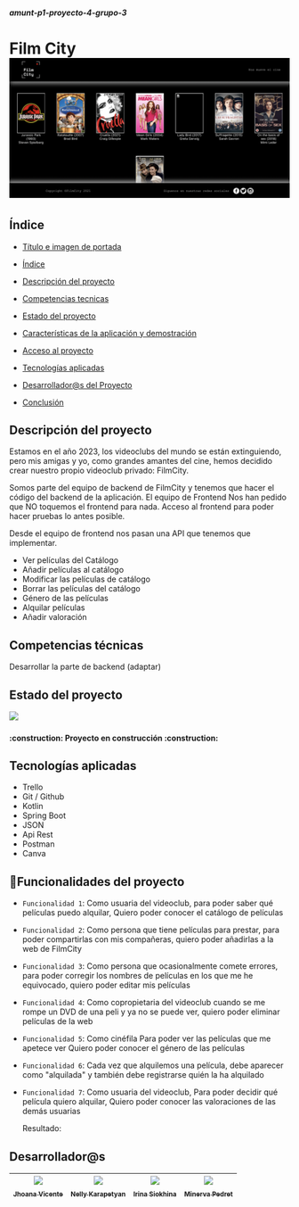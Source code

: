 ##### amunt-p1-proyecto-4-grupo-3

<h1 aling="center">
Film City
<img src="src/img/fondo_proyecto4.png" alt="Film City">
</h1>

## Índice

- [Título e imagen de portada](#Título-e-imagen-de-portada)

- [Índice](#índice)

- [Descripción del proyecto](#descripción-del-proyecto)

- [Competencias tecnicas](#competencias-técnicas)

- [Estado del proyecto](#Estado-del-proyecto)

- [Características de la aplicación y demostración](#Características-de-la-aplicación-y-demostración)

- [Acceso al proyecto](#acceso-proyecto)

- [Tecnologías aplicadas](#tecnologías-aplicadas)

- [Desarrollador@s del Proyecto](#desarrollador@s)

- [Conclusión](#conclusión)



## Descripción del proyecto

Estamos en el año 2023, los videoclubs del mundo se están extinguiendo, pero mis amigas y yo, como grandes amantes del cine, hemos decidido crear nuestro propio videoclub privado: FilmCity.

Somos parte del equipo de backend de FilmCity y tenemos que hacer el código del backend de la aplicación. El equipo de Frontend Nos han pedido que NO toquemos el frontend para nada. Acceso al frontend para poder hacer pruebas lo antes posible.

Desde el equipo de frontend nos pasan una API que tenemos que implementar.
- Ver películas del Catálogo
- Añadir películas al catálogo
- Modificar las películas de catálogo
- Borrar las películas del catálogo
- Género de las películas
- Alquilar películas
- Añadir valoración


## Competencias técnicas

Desarrollar la parte de backend (adaptar)


## Estado del proyecto

<p aling="left">
<img src="https://img.shields.io/badge/STATUS-EN%20DESAROLLO-green">
</p>


<h4 aling="center">
:construction: Proyecto en construcción :construction:
</h4>


## Tecnologías aplicadas

- Trello
- Git / Github
- Kotlin
- Spring Boot
- JSON
- Api Rest
- Postman
- Canva

## :hammer:Funcionalidades del proyecto
- `Funcionalidad 1`: Como usuaria del videoclub, para poder saber qué películas puedo alquilar, Quiero poder conocer el catálogo de películas
- `Funcionalidad 2`: Como persona que tiene películas para prestar, para poder compartirlas con mis compañeras, quiero poder añadirlas a la web de FilmCity
- `Funcionalidad 3`: Como persona que ocasionalmente comete errores, para poder corregir los nombres de películas en los que me he equivocado, quiero poder editar mis películas
- `Funcionalidad 4`: Como copropietaria del videoclub cuando se me rompe un DVD de una peli y ya no se puede ver, quiero poder eliminar películas de la web
- `Funcionalidad 5`: Como cinéfila Para poder ver las películas que me apetece ver Quiero poder conocer el género de las películas
- `Funcionalidad 6`: Cada vez que alquilemos una película, debe aparecer como "alquilada" y también debe registrarse quién la ha alquilado
- `Funcionalidad 7`: Como usuaria del videoclub, Para poder decidir qué película quiero alquilar, Quiero poder conocer las valoraciones de las demás usuarias

  Resultado:


## Desarrollador@s

|[<img src="https://avatars.githubusercontent.com/u/126072279?v=4" width=115><br><sub>Jhoana Vicente</sub>](https://github.com/JhoanaVicente)| [<img src="https://avatars.githubusercontent.com/u/126768083?v=4" width=115><br><sub>Nelly Karapetyan</sub>](https://github.com/NellyKaykay) |[<img src="https://avatars.githubusercontent.com/u/126768002?v=4" width=115><br><sub>Irina Siokhina</sub>](https://github.com/IrinaSiokhin)|[<img src="https://avatars.githubusercontent.com/u/126767503?v=4" width=115><br><sub>Minerva Pedret</sub>](https://github.com/account)| 
|:------------------------------------------------------------------------------------------------------------------------------------------:|:--------------------------------------------------------------------------------------------------------------------------------------------:|:-----------------------------------------------------------------------------------------------------------------------------------------:|:-------------------------------------------------------------------------------------------------------------------------------------------:|
